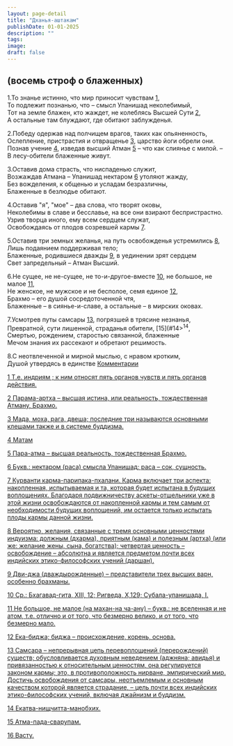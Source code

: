 ```yaml
---
layout: page-detail
title: "Дханья-аштакам"
publishDate: 01-01-2025
description: ""
tags:
image:
draft: false
---
```


## (восемь строф о блаженных)

  
 1.То знанье истинно, что мир приносит чувствам [1](#1),   
 То подлежит познанью, что – смысл Упанишад неколебимый,   
 Тот на земле блажен, кто жаждет, не колеблясь Высшей Сути [2](#2),   
 А остальные там блуждают, где обитают заблужденья.

 2.Победу одержав над полчищем врагов, таких как опьяненность,   
 Ослепление, пристрастия и отвращенье [3](#3), царство йоги обрели они.   
 Познав учение [4](#4), изведав высший Атман [5](#5) – что как слиянье с милой. –   
 В лесу-обители блаженные живут.

 3.Оставив дома страсть, что ниспаденью служит,   
 Возжаждав Атмана – Упанишад нектаром [6](#6) утоляют жажду,   
 Без вожделения, к общенью и усладам безразличны,   
 Блаженные в безлюдье обитают.

 4.Оставив "я", "мое" – два слова, что творят оковы,   
 Неколебимы в славе и бесславье, на все они взирают беспристрастно.   
 Узрив творца иного, ему всем сердцем служат,   
 Освобождаясь от плодов созревшей кармы [7](#7).

 5.Оставив три земных желанья, на путь освобожденья устремились [8](#8),   
 Лишь подаянием поддерживая тело;   
 Блаженные, родившиеся дважды [9](#9), в уединении зрят сердцем   
 Свет запредельный – Атман Высший.

 6.Не сущее, не не-сущее, не то-и-другое-вместе [10](#10), не большое, не малое [11](#11),   
 Не женское, не мужское и не бесполое, семя единое [12](#12),   
 Брахмо – его душой сосредоточенной чтя,   
 Блаженные – в сиянье-и-славе, а остальные – в мирских оковах.

 7.Усмотрев путы самсары [13](#13), погрязшей в трясине незнанья,   
 Превратной, сути лишенной, страданья обители, [15](#14><sup>14</sup></a>, <br>
	 Смертью, рождением, старостью связанной, блаженные <br>
	 Мечом знания их рассекают и обретают решимость.
</p>
<p>
	 8.С неотвлеченной и мирной мыслью, с нравом кротким, <br>
	 Душой утвердясь в единстве <a href=), от ослепленья свободные,   
 Обитая в лесах, постигли они Атмана сущность [16](#16).   
 И эту Суть ночью и днем воочию созерцают блаженные.

##  Комментарии

  
1 Т.е. индриям ; к ним относят пять органов чувств и пять органов действия.

2 Парама-артха – высшая истина, или реальность, тождественная Атману, Брахмо.

3 Мада, моха, рага, двеша; последние три называются основными клешами также и в системе буддизма.

4 Матам

5 Пара-атма – высшая реальность, тождественная Брахмо.

6 Букв.: нектаром (раса) смысла Упанишад; раса – сок, сущность.

7 Курванти карма-парипака-пхалани. Карма включает три аспекта: накопленная, испытываемая и та, которая будет испытана в будущих воплощениях. Благодаря подвижничеству аскеты-отшельники уже в этой жизни освобождаются от накопленной кармы и тем самым от необходимости будущих воплощений, им остается только испытать плоды кармы данной жизни.

8 Вероятно, желания, связанные с тремя основными ценностями индуизма: должным (дхарма), приятным (кама) и полезным (артха) (или же: желание жены, сына, богатства); четвертая ценность – освобождение – абсолютна и является предметом почти всех индийских этико-философских учений (даршан).

9 Дви-джа (дваждырожденные) – представители трех высших варн, особенно брахманы.

10 Ср.: Бхагавад-гита, XIII, 12; Ригведа, X,129; Субала-упанишада, I.

11 Не большое, не малое (на махан-на ча-ану) – букв.: не вселенная и не атом, т.е. отлично и от того, что безмерно велико, и от того, что безмерно мало.

12 Ека-биджа; биджа – происхождение, корень, основа.

13 Самсара – непрерывная цепь перевоплощений (перерождений) существ; обусловливается духовным неведением (аджняна; авидья) и привязанностью к относительным ценностям, она регулируется законом кармы; это, в противоположность нирване, эмпирический мир. Достичь освобождения от самсары, неотъемлемым и основным качеством которой является страдание, – цель почти всех индийских этико-философских учений, включая джайнизм и буддизм.

14 Екатва-нищчитта-манобхих.

15 Атма-пада-сварупам.

16 Васту.
